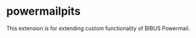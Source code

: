 powermailpits
=============

This extension is for extending custom functionality of BIBUS Powermail.

